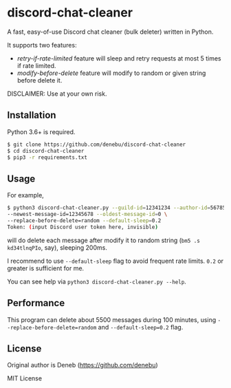 # discord-chat-cleaner
A fast, easy-of-use Discord chat cleaner (bulk deleter) written in Python.

It supports two features:
 - *retry-if-rate-limited* feature will sleep and retry requests at most 5 times if rate limited. 
 - *modify-before-delete* feature will modify to random or given string before delete it.

DISCLAIMER: Use at your own risk.

## Installation
Python 3.6+ is required.

```bash
$ git clone https://github.com/denebu/discord-chat-cleaner
$ cd discord-chat-cleaner
$ pip3 -r requirements.txt
```

## Usage
For example,

```bash
$ python3 discord-chat-cleaner.py --guild-id=12341234 --author-id=56785678 \
--newest-message-id=12345678 --oldest-message-id=0 \
--replace-before-delete=random --default-sleep=0.2
Token: (input Discord user token here, invisible)
```

will do delete each message after modify it to random string (`bm5 .s kd34tlnqPIo`, say), sleeping 200ms.

I recommend to use `--default-sleep` flag to avoid frequent rate limits. `0.2` or greater is sufficient for me.

You can see help via `python3 discord-chat-cleaner.py --help`.

## Performance
This program can delete about 5500 messages during 100 minutes,
 using `--replace-before-delete=random` and `--default-sleep=0.2` flag.

## License
Original author is Deneb (https://github.com/denebu)

MIT License

